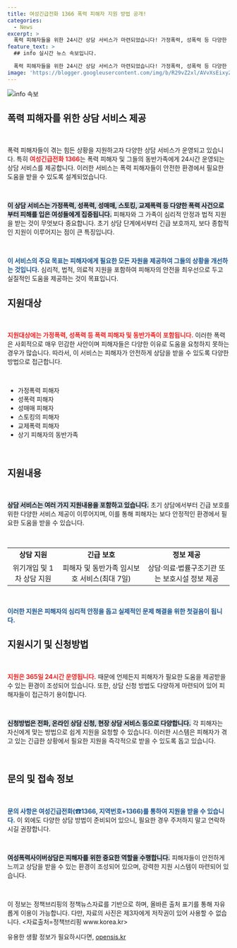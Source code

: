 ```yaml
---
title: 여성긴급전화 1366 폭력 피해자 지원 방법 공개!
categories:
  - News
excerpt: >
  폭력 피해자들을 위한 24시간 상담 서비스가 마련되었습니다! 가정폭력, 성폭력 등 다양한 지원이 가능하며, 긴급보호와 상담도 즉시 제공됩니다. 당신의 안전을 위해 지금 바로 전화해보세요!
feature_text: >
  ## info 실시간 뉴스 속보입니다.

  폭력 피해자들을 위한 24시간 상담 서비스가 마련되었습니다! 가정폭력, 성폭력 등 다양한 지원이 가능하며, 긴급보호와 상담도 즉시 제공됩니다. 당신의 안전을 위해 지금 바로 전화해보세요!
image: 'https://blogger.googleusercontent.com/img/b/R29vZ2xl/AVvXsEixyZcFfHzMRdzZMjFBmAUKJYCLCGyLL1o632UiGVXcaFdKo_bkvkuCioo0uUKlGfBVcT3P84aROyZIXSBEx3Aw5nCQ3pTgDom1WDC4m8eifvWiAmWEEVb4x6G_l8C0QH225ldMjyaFvpxGEBGNO37VmDTDMHGhJPq73UglMfDca1-0aw/s1600/blogspot.png'
---
```


<p><img src="https://blogger.googleusercontent.com/img/b/R29vZ2xl/AVvXsEixyZcFfHzMRdzZMjFBmAUKJYCLCGyLL1o632UiGVXcaFdKo_bkvkuCioo0uUKlGfBVcT3P84aROyZIXSBEx3Aw5nCQ3pTgDom1WDC4m8eifvWiAmWEEVb4x6G_l8C0QH225ldMjyaFvpxGEBGNO37VmDTDMHGhJPq73UglMfDca1-0aw/s1600/blogspot.png" alt="info 속보" /></p>

<h2 data-ke-size="size26">폭력 피해자를 위한 상담 서비스 제공</h2>

<p data-ke-size="size16">&nbsp;</p>

<p>폭력 피해자들이 겪는 힘든 상황을 지원하고자 다양한 상담 서비스가 운영되고 있습니다. 특히 <b><span style="color: #ee2323;">여성긴급전화 1366</span></b>는 폭력 피해자 및 그들의 동반가족에게 24시간 운영되는 상담 서비스를 제공합니다. 이러한 서비스는 폭력 피해자들이 안전한 환경에서 필요한 도움을 받을 수 있도록 설계되었습니다. </p>

<p data-ke-size="size16">&nbsp;</p>

<p><b><span style="background-color: #21538527;">이 상담 서비스는 가정폭력, 성폭력, 성매매, 스토킹, 교제폭력 등 다양한 폭력 사건으로부터 피해를 입은 여성들에게 집중됩니다.</span></b> 피해자와 그 가족이 심리적 안정과 법적 지원을 받는 것이 무엇보다 중요합니다. 초기 상담 단계에서부터 긴급 보호까지, 보다 종합적인 지원이 이루어지는 점이 큰 특징입니다.</p>

<p data-ke-size="size16">&nbsp;</p>

<p><b><span style="color: #1a5490;">이 서비스의 주요 목표는 피해자에게 필요한 모든 자원을 제공하여 그들의 상황을 개선하는 것입니다.</span></b> 심리적, 법적, 의료적 지원을 포함하여 피해자의 안전을 최우선으로 두고 실질적인 도움을 제공하는 것이 목표입니다. </p>

<h2 data-ke-size="size26">지원대상</h2>

<p data-ke-size="size16">&nbsp;</p>

<p><b><span style="color: #ee2323;">지원대상에는 가정폭력, 성폭력 등 폭력 피해자 및 동반가족이 포함됩니다.</span></b> 이러한 폭력은 사회적으로 매우 민감한 사안이며 피해자들은 다양한 이유로 도움을 요청하지 못하는 경우가 많습니다. 따라서, 이 서비스는 피해자가 안전하게 상담을 받을 수 있도록 다양한 방법으로 접근합니다.</p>

<p data-ke-size="size16">&nbsp;</p>

<ul>
    <li>가정폭력 피해자</li>
    <li>성폭력 피해자</li>
    <li>성매매 피해자</li>
    <li>스토킹의 피해자</li>
    <li>교제폭력 피해자</li>
    <li>상기 피해자의 동반가족</li>
</ul>

<p data-ke-size="size16">&nbsp;</p>

<h2 data-ke-size="size26">지원내용</h2>

<p data-ke-size="size16">&nbsp;</p>

<p><b><span style="background-color: #21538527;">상담 서비스는 여러 가지 지원내용을 포함하고 있습니다.</span></b> 초기 상담에서부터 긴급 보호를 위한 다양한 서비스 제공이 이루어지며, 이를 통해 피해자는 보다 안정적인 환경에서 필요한 도움을 받을 수 있습니다.</p>

<p data-ke-size="size16">&nbsp;</p>

<table>
    <tr>
        <td style="text-align: center; height: 17px;"><b>상담 지원</b></td>
        <td style="text-align: center; height: 17px;"><b>긴급 보호</b></td>
        <td style="text-align: center; height: 17px;"><b>정보 제공</b></td>
    </tr>
    <tr>
        <td style="text-align: center; height: 17px;">위기개입 및 1차 상담 지원</td>
        <td style="text-align: center; height: 17px;">피해자 및 동반가족 임시보호 서비스(최대 7일)</td>
        <td style="text-align: center; height: 17px;">상담·의료·법률구조기관 또는 보호시설 정보 제공</td>
    </tr>
</table>

<p data-ke-size="size16">&nbsp;</p>

<p><b><span style="color: #1a5490;">이러한 지원은 피해자의 심리적 안정을 돕고 실제적인 문제 해결을 위한 첫걸음이 됩니다.</span></b></p>

<h2 data-ke-size="size26">지원시기 및 신청방법</h2>

<p data-ke-size="size16">&nbsp;</p>

<p><b><span style="color: #ee2323;">지원은 365일 24시간 운영됩니다.</span></b> 때문에 언제든지 피해자가 필요한 도움을 제공받을 수 있는 환경이 조성되어 있습니다. 또한, 상담 신청 방법도 다양하게 마련되어 있어 피해자들이 접근하기 용이합니다.</p>

<p data-ke-size="size16">&nbsp;</p>

<p><b><span style="background-color: #21538527;">신청방법은 전화, 온라인 상담 신청, 현장 상담 서비스 등으로 다양합니다.</span></b> 각 피해자는 자신에게 맞는 방법으로 쉽게 지원을 요청할 수 있습니다. 이러한 시스템은 피해자가 겪고 있는 긴급한 상황에서 필요한 지원을 즉각적으로 받을 수 있도록 돕고 있습니다.</p>

<p data-ke-size="size16">&nbsp;</p>

<h2 data-ke-size="size26">문의 및 접속 정보</h2>

<p data-ke-size="size16">&nbsp;</p>

<p><b><span style="color: #1a5490;">문의 사항은 여성긴급전화(☎1366, 지역번호+1366)를 통하여 지원을 받을 수 있습니다.</span></b> 이 외에도 다양한 상담 방법이 준비되어 있으니, 필요한 경우 주저하지 말고 연락하시길 권장합니다. </p>

<p data-ke-size="size16">&nbsp;</p>

<p><b><span style="background-color: #21538527;">여성폭력사이버상담은 피해자를 위한 중요한 역할을 수행합니다.</span></b> 피해자들이 안전하게 느끼고 상담을 받을 수 있는 환경이 조성되어 있으며, 강력한 지원 시스템이 마련되어 있습니다.</p>

<p data-ke-size="size16">&nbsp;</p>

<p>이 정보는 정책브리핑의 정책뉴스자료를 기반으로 하며, 올바른 출처 표기를 통해 자유롭게 이용이 가능합니다. 다만, 자료의 사진은 제3자에게 저작권이 있어 사용할 수 없습니다. &lt;자료출처=정책브리핑 www.korea.kr></p>
유용한 생활 정보가 필요하시다면, <a href="https://opensis.kr" rel="dofollow">opensis.kr</a>


